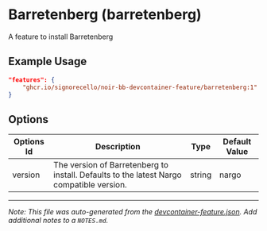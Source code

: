 
# Barretenberg (barretenberg)

A feature to install Barretenberg

## Example Usage

```json
"features": {
    "ghcr.io/signorecello/noir-bb-devcontainer-feature/barretenberg:1": {}
}
```

## Options

| Options Id | Description | Type | Default Value |
|-----|-----|-----|-----|
| version | The version of Barretenberg to install. Defaults to the latest Nargo compatible version. | string | nargo |



---

_Note: This file was auto-generated from the [devcontainer-feature.json](https://github.com/signorecello/noir-bb-devcontainer-feature/blob/main/src/barretenberg/devcontainer-feature.json).  Add additional notes to a `NOTES.md`._
